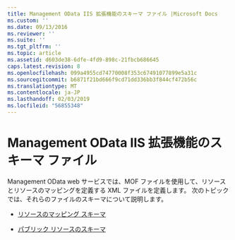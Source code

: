 ```yaml
---
title: Management OData IIS 拡張機能のスキーマ ファイル |Microsoft Docs
ms.custom: ''
ms.date: 09/13/2016
ms.reviewer: ''
ms.suite: ''
ms.tgt_pltfrm: ''
ms.topic: article
ms.assetid: d603de38-6dfe-4fd9-898c-21fbcb686645
caps.latest.revision: 8
ms.openlocfilehash: 099a4955cd74770008f353c67491077899e5a31c
ms.sourcegitcommit: b6871f21bd666f9cd71dd336bb3f844cf472b56c
ms.translationtype: MT
ms.contentlocale: ja-JP
ms.lasthandoff: 02/03/2019
ms.locfileid: "56855348"
---
```

# <a name="management-odata-iis-extension-schema-files"></a>Management OData IIS 拡張機能のスキーマ ファイル

Management OData web サービスでは、MOF ファイルを使用して、リソースとリソースのマッピングを定義する XML ファイルを定義します。 次のトピックでは、それらのファイルのスキーマについて説明します。

- [リソースのマッピング スキーマ](./resource-mapping-schema.md)

- [パブリック リソースのスキーマ](./public-resource-schema.md)